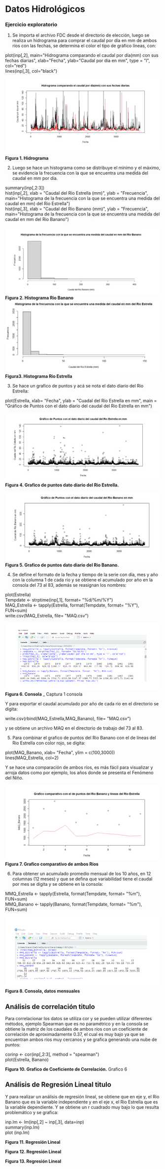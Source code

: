 # Datos Hidrológicos 

### Ejercicio exploratorio

1. Se importa el archivo FDC desde el directorio de elección, luego se realiza un hidrograma para comprar el caudal por día en mm de ambos ríos con las fechas, se determina el color  el tipo de gráfico líneas, con: 

plot(inp[,2], main="Hidrograma comparando el caudal por día(mm) con sus fechas diarias", xlab="Fecha", ylab="Caudal por dia en mm", type = "l", col="red")   
lines(inp[,3], col="black")

![](1.PNG)

**Figura 1. Hidrograma** 


2. Luego se hace un histograma como se distribuye el mínimo y el máximo, se evidencia la frecuencia con la que se encuentra una medida del caudal en mm por día.

summary(inp[,2:3])    
hist(inp[,2], xlab = "Caudal del Rio Estrella (mm)", ylab = "Frecuencia", main="Histograma de la frecuencia con la que se encuentra una medida del caudal en mm) del Rio Estrella")     
hist(inp[,3], xlab = "Caudal del Rio Banano (mm)", ylab = "Frecuencia", main="Histograma de la frecuencia con la que se encuentra una medida del caudal en mm del Rio Banano")   

![](2.PNG)
**Figura 2. Histograma Rio Banano** 
![](3.PNG)
**Figura3. Histograma Rio Estrella**   


3. Se hace un grafico de puntos y acá se nota el dato diario del Rio Estrella:  

plot(Estrella, xlab= "Fecha", ylab = "Cuadal del Rio Estrella en mm", main = "Gráfico de Puntos con el dato diario del caudal del Rio Estrella en mm")   

![](4.PNG)
**Figura 4. Grafico de puntos dato diario del Rio Estrella.**   

![](5.PNG)
**Figura 5. Grafico de puntos dato diario del Rio Banano.**   





4. Se define el formato de la fecha y tiempo de la serie con día, mes y año con la columna 1 de cada rio y se obtiene el acumulado por año en la consola del 73 al 83, además se reasignan los nombres:    

plot(Estrella)   
Tempdate <- strptime(inp[,1], format= "%d/%m/%Y")   
MAQ_Estrella <- tapply(Estrella, format(Tempdate, format= "%Y"), FUN=sum)  
write.csv(MAQ_Estrella, file= "MAQ.csv")   

  
![](20.PNG)     
**Figura 6. Consola** _ Captura 1 consola   

Y para exportar el caudal acumulado por año de cada rio en el directorio se digita:   

write.csv(rbind(MAQ_Estrella,MAQ_Banano), file= "MAQ.csv")    

y se obtiene un archivo MAQ en el directorio de trabajo del 73 al 83.   


5. Para combinar el grafico de puntos del Rio Banano con el de líneas del Rio Estrella con color rojo,  se digita:  

plot(MAQ_Banano, xlab= "Fecha", ylim = c(100,3000))    
lines(MAQ_Estrella, col=2)    

Y se hace una comparación de ambos ríos, es más fácil para visualizar y arroja datos como por ejemplo, los años donde se presenta el Fenómeno del Niño.  

![](7.png)  
**Figura 7. Grafico comparativo de ambos Ríos**   
 
6. Para obtener un acumulado promedio mensual de los 10 años, en 12 columnas (12 meses) y que se defina  que variabilidad tiene el caudal por mes se digita y se obtiene en la consola:      

MMQ_Estrella <- tapply(Estrella, format(Tempdate, format= "%m"), FUN=sum)   
MMQ_Banano <- tapply(Banano, format(Tempdate, format= "%m"), FUN=sum)     
 
![](8.PNG)    
**Figura 8. Consola, datos mensuales**    

## Análisis de correlación titulo  

Para correlacionar los datos se utiliza cor y se pueden utilizar diferentes métodos, ejemplo Spearman que es no paramétrico y en la consola se obtiene la matriz de los caudales de ambos ríos con un coeficiente de correlación de aproximadamente 0.37, el cual es muy bajo ya que se encuentran ambos ríos muy cercanos y se grafica generando una nube de puntos:   

corinp <- cor(inp[,2:3], method = "spearman")    
plot(Estrella, Banano)    

**Figura 10. Grafico de Coeficiente de Correlación.**  Grafico 6     

## Análisis de Regresión Lineal titulo    

Y para realizar un análisis de regresión lineal, se obtiene que en eje y, el Rio Banano que es la variable independiente  y en el eje x, el Rio Estrella que es la variable dependiente. Y se obtiene un r cuadrado muy bajo lo que resulta problemático y se grafica:    

inp.lm <- lm(inp[,2] ~ inp[,3], data=inp)   
summary(inp.lm)   
plot (inp.lm)    

**Figura 11. Regresión Lineal**     

**Figura 12. Regresión Lineal**    

**Figura 13. Regresión Lineal**   

